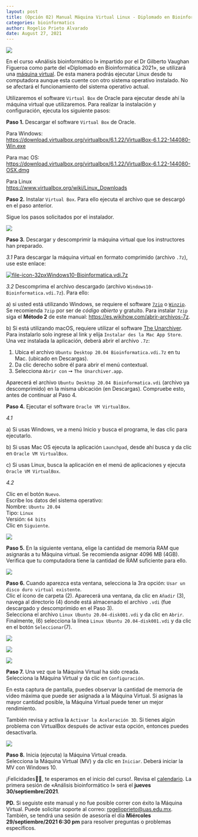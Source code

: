 ```yaml
---
layout: post
title: (Opción 02) Manual Máquina Virtual Linux - Diplomado en Bioinformática 2021 
categories: bioinformatics
author: Rogelio Prieto Alvarado
date: August 27, 2021
---
```


![](https://raw.githubusercontent.com/rogelioprieto/linux-tips/master/_posts/dip-bio-2021-images/DipBio-header-01.jpg)

En el curso «Análisis bioinformático I» impartido por el Dr Gilberto Vaughan Figueroa como parte del «Diplomado en Bioinformática 2021», se utilizará una [máquina virtual](https://www.redhat.com/es/topics/virtualization/what-is-a-virtual-machine). De esta manera podrás ejecutar Linux desde tu computadora aunque esta cuente con otro sistema operativo instalado. No se afectará el funcionamiento del sistema operativo actual.

Utilizaremos el software `Virtual Box` de Oracle para ejecutar desde ahí la máquina virtual que utilizaremos. Para realizar la instalación y configuración, ejecuta los siguiente pasos:

**Paso 1.** Descargar el software `Virtual Box` de Oracle.

Para Windows:  
<https://download.virtualbox.org/virtualbox/6.1.22/VirtualBox-6.1.22-144080-Win.exe>

Para mac OS:  
<https://download.virtualbox.org/virtualbox/6.1.22/VirtualBox-6.1.22-144080-OSX.dmg>

Para Linux  
<https://www.virtualbox.org/wiki/Linux_Downloads>


**Paso 2.** Instalar `Virtual Box`. Para ello ejecuta el archivo que se descargó en el paso anterior.

Sigue los pasos solicitados por el instalador.

![](https://raw.githubusercontent.com/rogelioprieto/linux-tips/master/_posts/dip-bio-2021-images/00.png)


**Paso 3.** Descargar y descomprimir la máquina virtual que los instructores han preparado.

_3.1_ Para descargar la máquina virtual en formato comprimido (archivo `.7z`), use este enlace:

[![file-icon-32px](https://raw.githubusercontent.com/rogelioprieto/linux-tips/master/_posts/verano2021-bioinfo-images/file-icon-32px.png)Windows10-Bioinformatica.vdi.7z](https://drive.google.com/file/d/1Qf7mDs9NnvZSime2kzKj5KN_ArQoQUNi/view?usp=sharing)

_3.2_ Descomprima el archivo descargado (archivo `Windows10-Bioinformatica.vdi.7z`). Para ello:

a) si usted está utilizando Windows, se requiere el software [`7zip`](https://www.7-zip.org/) o [`Winzip`](https://www.winzip.com/es/learn/file-formats/7z/). Se recomienda `7zip` por ser de _código abierto_ y gratuito. Para instalar `7zip` siga el **Método 2** de este manual: <https://es.wikihow.com/abrir-archivos-7z>.

b) Si está utilizando macOS, requiere utilizar el software [The Unarchiver](https://theunarchiver.com/). Para instalarlo solo ingrese al link y elija `Instalar des la Mac App Store`. Una vez instalada la aplicación, deberá abrir el archivo `.7z`: 

1. Ubica el archivo `Ubuntu Desktop 20.04 Bioinformatica.vdi.7z` en tu Mac. (ubicado en Descargas).
2. Da clic derecho sobre él para abrir el menú contextual.
3. Selecciona `Abrir con`  ➙ `The Unarchiver.app`.


Aparecerá el archivo `Ubuntu Desktop 20.04 Bioinformatica.vdi` (archivo ya descomprimido) en la misma ubicación (en Descargas). Compruebe esto, antes de continuar al Paso 4.



**Paso 4.** Ejecutar el software `Oracle VM VirtualBox`.

_4.1_  

a) Si usas Windows, ve a menú Inicio y busca el programa, le das clic para ejecutarlo.  

b) Si usas Mac OS ejecuta la aplicación `Launchpad`, desde ahí busca y da clic en `Oracle VM VirtualBox`.

c) Si usas Linux, busca la aplicación en el menú de aplicaciones y ejecuta `Oracle VM VirtualBox`.

_4.2_ 

Clic en el botón `Nuevo`.\
Escribe los datos del sistema operativo:  
Nombre: `Ubuntu 20.04`  
Tipo: `Linux`  
Versión: `64 bits`  
Clic en `Siguiente`.

![](https://raw.githubusercontent.com/rogelioprieto/linux-tips/master/_posts/dip-bio-2021-images/modbioinfoI/01.png)


**Paso 5.** En la siguiente ventana, elige la cantidad de memoria RAM que asignarás a tu Máquina virtual.
Se recomienda asignar 4096 MB (4GB). Verifica que tu computadora tiene la cantidad de RAM suficiente para ello.

![](https://raw.githubusercontent.com/rogelioprieto/linux-tips/master/_posts/dip-bio-2021-images/modbioinfoI/02.png)

**Paso 6.** Cuando aparezca esta ventana, selecciona la 3ra opción: `Usar un disco duro virtual existente`.\
Clic el ícono de carpeta (2). Aparecerá una ventana, da clic en `Añadir` (3), navega al directorio (4) donde está almacenado el archivo `.vdi` (fue descargado y descomprimido en el Paso 3).\
Selecciona el archivo `Linux Ubuntu 20.04-disk001.vdi` y da clic en `Abrir`.
Finalmente, (6) selecciona la línea `Linux Ubuntu 20.04-disk001.vdi` y da clic en el botón `Seleccionar`(7).


![](https://raw.githubusercontent.com/rogelioprieto/linux-tips/master/_posts/dip-bio-2021-images/modbioinfoI/03.png)


![](https://raw.githubusercontent.com/rogelioprieto/linux-tips/master/_posts/dip-bio-2021-images/modbioinfoI/04A.png)


![](https://raw.githubusercontent.com/rogelioprieto/linux-tips/master/_posts/dip-bio-2021-images/modbioinfoI/05.png)





**Paso 7.** Una vez que la Máquina Virtual ha sido creada.\
Selecciona la Máquina Virtual y da clic en `Configuración`.

En esta captura de pantalla, puedes observar la cantidad de memoria de video máxima que puede ser asignada a la Máquina Virtual. Si asignas la mayor cantidad posible, la Máquina Virtual puede tener un mejor rendimiento.

También revisa y activa la `Activar la Aceleración 3D`. Si tienes algún problema con VirtualBox después de activar esta opción, entonces puedes desactivarla.

![](https://raw.githubusercontent.com/rogelioprieto/linux-tips/master/_posts/dip-bio-2021-images/modbioinfoI/06.png)

**Paso 8.** Inicia (ejecuta) la Máquina Virtual creada.\
Selecciona la Máquina Virtual (MV) y da clic en `Iniciar`. Deberá iniciar la MV con Windows 10.



¡Felicidades👏🥳, te esperamos en el inicio del curso!. Revisa el [calendario](https://fic.uas.edu.mx/diplomado-en-bioinformatica/). La primera sesión de «Análisis bioinformático I» será el **jueves 30/septiembre/2021**.



**PD.** Si seguiste este manual y no fue posible correr con éxito la Máquina Virtual. Puede solicitar soporte al correo: rogelioprieto@uas.edu.mx.\
También, se tendrá una sesión de asesoría el día **Miércoles 29/septiembre/2021 6:30 pm** para resolver preguntas o problemas específicos.
